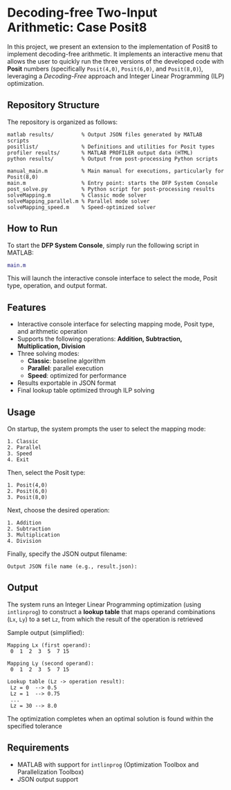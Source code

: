 # Decoding-free Two-Input Arithmetic: Case Posit8
In this project, we present an extension to the implementation of Posit8 to implement decoding-free arithmetic.
It implements an interactive menu that allows the user to quickly run the three versions of the developed code with **Posit** numbers (specifically `Posit(4,0)`, `Posit(6,0)`, and `Posit(8,0)`), leveraging a *Decoding-Free* approach and Integer Linear Programming (ILP) optimization.

## Repository Structure

The repository is organized as follows:

```
matlab results/         % Output JSON files generated by MATLAB scripts
positlist/              % Definitions and utilities for Posit types
profiler results/       % MATLAB PROFILER output data (HTML)
python results/         % Output from post-processing Python scripts

manual_main.m           % Main manual for executions, particularly for Posit(8,0)
main.m                  % Entry point: starts the DFP System Console
post_solve.py           % Python script for post-processing results
solveMapping.m          % Classic mode solver
solveMapping_parallel.m % Parallel mode solver
solveMapping_speed.m    % Speed-optimized solver
```

## How to Run
To start the **DFP System Console**, simply run the following script in MATLAB:
```matlab
main.m
```
This will launch the interactive console interface to select the mode, Posit type, operation, and output format.

## Features
- Interactive console interface for selecting mapping mode, Posit type, and arithmetic operation
- Supports the following operations: **Addition, Subtraction, Multiplication, Division**
- Three solving modes:
  - **Classic**: baseline algorithm
  - **Parallel**: parallel execution
  - **Speed**: optimized for performance
- Results exportable in JSON format
- Final lookup table optimized through ILP solving

## Usage
On startup, the system prompts the user to select the mapping mode:
```
1. Classic
2. Parallel
3. Speed
4. Exit
```
Then, select the Posit type:
```
1. Posit(4,0)
2. Posit(6,0)
3. Posit(8,0)
```
Next, choose the desired operation:
```
1. Addition
2. Subtraction
3. Multiplication
4. Division
```
Finally, specify the JSON output filename:
```
Output JSON file name (e.g., result.json):
```
## Output
The system runs an Integer Linear Programming optimization (using `intlinprog`) to construct a **lookup table** that maps operand combinations (`Lx`, `Ly`) to a set `Lz`, from which the result of the operation is retrieved

Sample output (simplified):

```
Mapping Lx (first operand):
 0  1  2  3  5  7 15

Mapping Ly (second operand):
 0  1  2  3  5  7 15

Lookup table (Lz -> operation result):
 Lz = 0  --> 0.5
 Lz = 1  --> 0.75
 ...
 Lz = 30 --> 8.0
```

The optimization completes when an optimal solution is found within the specified tolerance

## Requirements

- MATLAB with support for `intlinprog` (Optimization Toolbox and Parallelization Toolbox)
- JSON output support

